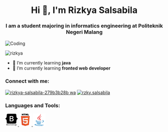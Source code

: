 <h1 align="center">Hi 👋, I'm Rizkya Salsabila</h1>
<h3 align="center">I am a student majoring in informatics engineering at Politeknik Negeri Malang</h3>
<img align="center" alt="Coding" width="900" height="400" src="https://images.lemonly.com/wp-content/uploads/2018/08/07150313/Homebase_Thumb_v01.gif">

<p align="left"> <img src="https://komarev.com/ghpvc/?username=rizkya&label=Profile%20views&color=0e75b6&style=flat" alt="rizkya" /> </p>

- 🌱 I’m currently learning **java**
- 🌱 I’m currently learning **fronted web developer**

<h3 align="left">Connect with me:</h3>
<p align="left">
  <a href="https://linkedin.com/in/rizkya-salsabila-279b3b28b wa" target="blank"><img align="center" src="https://raw.githubusercontent.com/rahuldkjain/github-profile-readme-generator/master/src/images/icons/Social/linked-in-alt.svg" alt="rizkya-salsabila-279b3b28b wa" height="30" width="40" /></a>
  <a href="https://instagram.com/rzky.salsabila" target="blank"><img align="center" src="https://raw.githubusercontent.com/rahuldkjain/github-profile-readme-generator/master/src/images/icons/Social/instagram.svg" alt="rzky.salsabila" height="30" width="40" /></a>
</p>

<h3 align="left">Languages and Tools:</h3>
<p align="left"> <a href="https://getbootstrap.com" target="_blank" rel="noreferrer"> <img src="https://raw.githubusercontent.com/devicons/devicon/master/icons/bootstrap/bootstrap-plain-wordmark.svg" alt="bootstrap" width="40" height="40"/> </a> <a href="https://www.w3.org/html/" target="_blank" rel="noreferrer"> <img src="https://raw.githubusercontent.com/devicons/devicon/master/icons/html5/html5-original-wordmark.svg" alt="html5" width="40" height="40"/> </a> <a href="https://www.java.com" target="_blank" rel="noreferrer"> <img src="https://raw.githubusercontent.com/devicons/devicon/master/icons/java/java-original.svg" alt="java" width="40" height="40"/> </a> </p>
